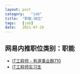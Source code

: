 ```yaml
---
layout:	post
category:	"job"
title:	"职能-岗位"
tags:	[job]
date:	2021-07-29
---
```

## 网易内推职位类别：职能
- [IT工程师 - 有道事业群710](http://mobile.bole.netease.com/bole/boleDetail?id=29625&employeeId=346f03c3cda5f04c&key=all)
- [IT工程师实习生](http://mobile.bole.netease.com/bole/boleDetail?id=14077&employeeId=346f03c3cda5f04c&key=all)
